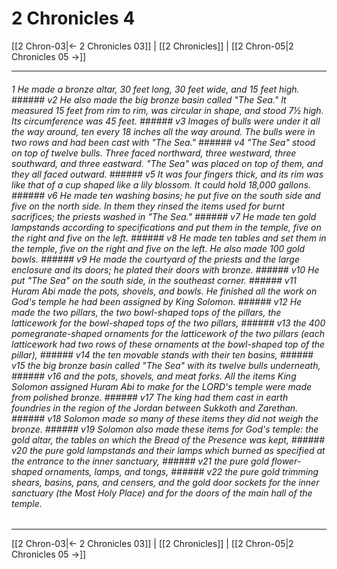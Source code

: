 # 2 Chronicles 4

[[2 Chron-03|← 2 Chronicles 03]] | [[2 Chronicles]] | [[2 Chron-05|2 Chronicles 05 →]]
***

###### 1 He made a bronze altar, 30 feet long, 30 feet wide, and 15 feet high. ###### v2 He also made the big bronze basin called "The Sea." It measured 15 feet from rim to rim, was circular in shape, and stood 7½ high. Its circumference was 45 feet. ###### v3 Images of bulls were under it all the way around, ten every 18 inches all the way around. The bulls were in two rows and had been cast with "The Sea." ###### v4 "The Sea" stood on top of twelve bulls. Three faced northward, three westward, three southward, and three eastward. "The Sea" was placed on top of them, and they all faced outward. ###### v5 It was four fingers thick, and its rim was like that of a cup shaped like a lily blossom. It could hold 18,000 gallons. ###### v6 He made ten washing basins; he put five on the south side and five on the north side. In them they rinsed the items used for burnt sacrifices; the priests washed in "The Sea." ###### v7 He made ten gold lampstands according to specifications and put them in the temple, five on the right and five on the left. ###### v8 He made ten tables and set them in the temple, five on the right and five on the left. He also made 100 gold bowls. ###### v9 He made the courtyard of the priests and the large enclosure and its doors; he plated their doors with bronze. ###### v10 He put "The Sea" on the south side, in the southeast corner. ###### v11 Huram Abi made the pots, shovels, and bowls. He finished all the work on God's temple he had been assigned by King Solomon. ###### v12 He made the two pillars, the two bowl-shaped tops of the pillars, the latticework for the bowl-shaped tops of the two pillars, ###### v13 the 400 pomegranate-shaped ornaments for the latticework of the two pillars (each latticework had two rows of these ornaments at the bowl-shaped top of the pillar), ###### v14 the ten movable stands with their ten basins, ###### v15 the big bronze basin called "The Sea" with its twelve bulls underneath, ###### v16 and the pots, shovels, and meat forks. All the items King Solomon assigned Huram Abi to make for the LORD's temple were made from polished bronze. ###### v17 The king had them cast in earth foundries in the region of the Jordan between Sukkoth and Zarethan. ###### v18 Solomon made so many of these items they did not weigh the bronze. ###### v19 Solomon also made these items for God's temple: the gold altar, the tables on which the Bread of the Presence was kept, ###### v20 the pure gold lampstands and their lamps which burned as specified at the entrance to the inner sanctuary, ###### v21 the pure gold flower-shaped ornaments, lamps, and tongs, ###### v22 the pure gold trimming shears, basins, pans, and censers, and the gold door sockets for the inner sanctuary (the Most Holy Place) and for the doors of the main hall of the temple.

***
[[2 Chron-03|← 2 Chronicles 03]] | [[2 Chronicles]] | [[2 Chron-05|2 Chronicles 05 →]]
